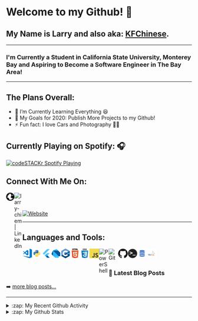 
# Welcome to my Github!  👋

## My Name is Larry and also aka: [KFChinese][website].

---

### I'm Currently a Student in California State University, Monterey Bay and Aspiring to Become a Software Engineer in The Bay Area! 

---

## The Plans Overall:

- 🤖 I’m Currently Learning Everything 😆
- 🥅 My Goals for 2020: Publish More Projects to my Github! 
- ⚡ Fun fact: I love Cars and Photography 📸🏁

## Currently Playing on Spotify: 🎧
[<img src="https://novatorem.kfchinese.vercel.app//api/spotify-playing" alt="codeSTACKr Spotify Playing" width="350" />](https://open.spotify.com/user/1237943609)

## Connect With Me On:





[<img align="left" alt="larrychiem.engineer" width="22px" src="https://raw.githubusercontent.com/iconic/open-iconic/master/svg/globe.svg" />][website]

[<img align="left" alt="larry-chiem | LinkedIn" width="22px" src="https://cdn.jsdelivr.net/npm/simple-icons@v3/icons/linkedin.svg" />][linkedin]

<br />
<br />

[![Website](https://img.shields.io/website?label=My%20webite%20is%20currently&style=for-the-badge&url=https%3A%2F%2Flarrychiem.engineer)](https://larrychiem.engineer)

---

## Languages and Tools:

<img align="left" alt="Visual Studio Code" width="26px" src="https://raw.githubusercontent.com/github/explore/80688e429a7d4ef2fca1e82350fe8e3517d3494d/topics/visual-studio-code/visual-studio-code.png" /> 
<img align="left" alt="Python" width="26px" src="https://raw.githubusercontent.com/github/explore/80688e429a7d4ef2fca1e82350fe8e3517d3494d/topics/python/python.png" />
<img align="left" alt="Flutter" width="26px" src="https://raw.githubusercontent.com/github/explore/80688e429a7d4ef2fca1e82350fe8e3517d3494d/topics/flutter/flutter.png" />
<img align="left" alt="Dart" width="26px" src="https://raw.githubusercontent.com/github/explore/80688e429a7d4ef2fca1e82350fe8e3517d3494d/topics/dart/dart.png" />
<img align="left" alt="C++" width="26px" src="https://raw.githubusercontent.com/github/explore/80688e429a7d4ef2fca1e82350fe8e3517d3494d/topics/cpp/cpp.png" />
<img align="left" alt="HTML5" width="26px" src="https://raw.githubusercontent.com/github/explore/80688e429a7d4ef2fca1e82350fe8e3517d3494d/topics/html/html.png" />
<img align="left" alt="CSS3" width="26px" src="https://raw.githubusercontent.com/github/explore/80688e429a7d4ef2fca1e82350fe8e3517d3494d/topics/css/css.png" />
<img align="left" alt="javascript" width="26px" src="https://raw.githubusercontent.com/github/explore/80688e429a7d4ef2fca1e82350fe8e3517d3494d/topics/javascript/javascript.png" />
<img align="left" alt="PowerShell" width="26px" src="https://avatars2.githubusercontent.com/u/11524380?s=200&v=4" />
<img align="left" alt="Git" width="26px" src="https://avatars3.githubusercontent.com/u/18133?s=200&v=4" />
<img align="left" alt="GitHub" width="26px" src="https://raw.githubusercontent.com/github/explore/78df643247d429f6cc873026c0622819ad797942/topics/github/github.png" />
<img align="left" alt="Terminal" width="26px" src="https://raw.githubusercontent.com/github/explore/80688e429a7d4ef2fca1e82350fe8e3517d3494d/topics/terminal/terminal.png" />
<img align="left" alt="SQL" width="26px" src="https://raw.githubusercontent.com/github/explore/80688e429a7d4ef2fca1e82350fe8e3517d3494d/topics/sql/sql.png" />
<img align="left" alt="MySQL" width="26px" src="https://raw.githubusercontent.com/github/explore/80688e429a7d4ef2fca1e82350fe8e3517d3494d/topics/mysql/mysql.png" />

<br />
<br />

### 📕 Latest Blog Posts

<!-- BLOG-POST-LIST:START -->

<!-- BLOG-POST-LIST:END -->

➡️ [more blog posts...](https://codestackr.com)

---

<details>
  <summary>:zap: My Recent Github Activity</summary>
  
<!--START_SECTION:activity-->
<!--END_SECTION:activity-->

</details>

<details>
  <summary>:zap: My Github Stats</summary>

  <img align="left" alt="KFChinese's Github Stats" src="https://github-readme-stats.kfchinese.vercel.app/api?username=KFChinese&show_icons=true&hide_border=true&theme=tokyonight" />

</details>


[website]: https://Larrychiem.Engineer
[linkedin]: https://linkedin.com/in/larry-chiem
